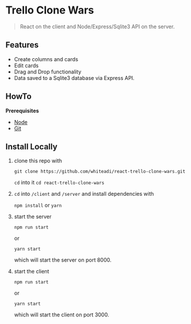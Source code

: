 # Trello Clone Wars

> React on the client and Node/Express/Sqlite3 API on the server.

## Features

- Create columns and cards
- Edit cards
- Drag and Drop functionality
- Data saved to a Sqlite3 database via Express API.

## HowTo

**Prerequisites**

- [Node](https://nodejs.org)
- [Git](https://git-scm.com/)

## Install Locally

1. clone this repo with

   `git clone https://github.com/whiteadi/react-trello-clone-wars.git`

   `cd` into it `cd react-trello-clone-wars`

2. `cd` into `/client` and `/server` and install dependencies with

   `npm install` or `yarn`

3. start the server

   `npm run start`

   or

   `yarn start`

   which will start the server on port 8000.

5. start the client

   `npm run start`

   or

   `yarn start`

   which will start the client on port 3000.